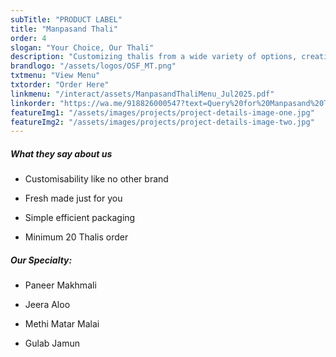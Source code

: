 ```yaml
---
subTitle: "PRODUCT LABEL" 
title: "Manpasand Thali"
order: 4
slogan: "Your Choice, Our Thali"
description: "Customizing thalis from a wide variety of options, creating the perfect meal every time."
brandlogo: "/assets/logos/OSF_MT.png"
txtmenu: "View Menu"
txtorder: "Order Here"
linkmenu: "/interact/assets/ManpasandThaliMenu_Jul2025.pdf"
linkorder: "https://wa.me/918826000547?text=Query%20for%20Manpasand%20Thali"
featureImg1: "/assets/images/projects/project-details-image-one.jpg"
featureImg2: "/assets/images/projects/project-details-image-two.jpg"
---
```

##### What they say about us

- Customisability like no other brand

- Fresh made just for you

- Simple efficient packaging

- Minimum 20 Thalis order


##### Our Specialty:

- Paneer Makhmali

- Jeera Aloo

- Methi Matar Malai

- Gulab Jamun
